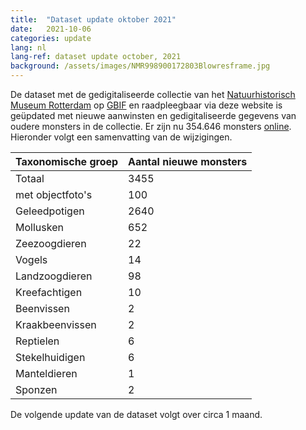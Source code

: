 ```yaml
---
title:  "Dataset update oktober 2021"
date:   2021-10-06
categories: update
lang: nl
lang-ref: dataset update october, 2021
background: /assets/images/NMR998900172803Blowresframe.jpg
---
```


De dataset met de gedigitaliseerde collectie van het [Natuurhistorisch Museum Rotterdam](https://www.hetnatuurhistorisch.nl/) op [GBIF](https://www.gbif.org/) en raadpleegbaar via deze website is geüpdated met nieuwe aanwinsten en gedigitaliseerde gegevens van oudere monsters in de collectie. Er zijn nu 354.646 monsters [online](https://hp-nhm-rotterdam.gbif-staging.org/nl/data.html). Hieronder volgt een samenvatting van de wijzigingen. 

Taxonomische groep | Aantal nieuwe monsters
---------- | ----------  
Totaal | 3455
met objectfoto's | 100
Geleedpotigen | 2640
Mollusken | 652
Zeezoogdieren | 22
Vogels | 14
Landzoogdieren | 98
Kreefachtigen | 10
Beenvissen | 2
Kraakbeenvissen | 2
Reptielen | 6
Stekelhuidigen | 6
Manteldieren | 1
Sponzen | 2 

De volgende update van de dataset volgt over circa 1 maand.
